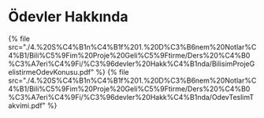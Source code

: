 # Ödevler Hakkında

<!--Index-->

{% file src="./4.%20S%C4%B1n%C4%B1f%201.%20D%C3%B6nem%20Notlar%C4%B1/Bili%C5%9Fim%20Proje%20Geli%C5%9Ftirme/Ders%20%C4%B0%C3%A7eri%C4%9Fi/%C3%96devler%20Hakk%C4%B1nda/BilisimProjeGelistirmeOdevKonusu.pdf" %}
{% file src="./4.%20S%C4%B1n%C4%B1f%201.%20D%C3%B6nem%20Notlar%C4%B1/Bili%C5%9Fim%20Proje%20Geli%C5%9Ftirme/Ders%20%C4%B0%C3%A7eri%C4%9Fi/%C3%96devler%20Hakk%C4%B1nda/OdevTeslimTakvimi.pdf" %}

<!--Index-->
